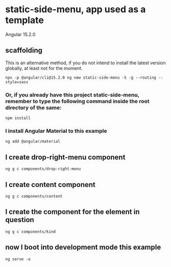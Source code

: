 # static-side-menu, app used as a template

Angular 15.2.0

## scaffolding

This is an alternative method, if you do not intend to install the latest version globally, at least not for the moment.

```shell
npx -p @angular/cli@15.2.0 ng new static-side-menu -S -g --routing --style=sass
```

### Or, if you already have this project static-side-menu, remember to type the following command inside the root directory of the same:

```shell
npm install
```

### I install Angular Material to this example

```shell
ng add @angular/material
```

## I create drop-right-menu component

```shell
ng g c components/drop-right-menu
```

## I create content component

```shell
ng g c components/content
```

## I create the component for the element in question

```shell
ng g c components/kind
```

## now I boot into development mode this example

```shell
ng serve -o
```
